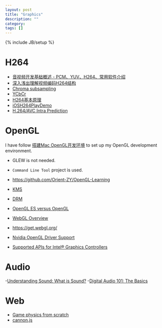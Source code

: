 ```yaml
---
layout: post
title: "Graphics"
description: ""
category:
tags: []
---
```

{% include JB/setup %}

# H264
- [音视频开发基础概述 - PCM、YUV、H264、常用软件介绍](https://blog.csdn.net/u011330638/article/details/81107312)
- [深入浅出理解视频编码H264结构](https://www.jianshu.com/p/9522c4a7818d)
- [Chroma subsampling](https://en.wikipedia.org/wiki/Chroma_subsampling#4:4:4)
- [YCbCr](https://en.wikipedia.org/wiki/YCbCr)
- [H264基本原理](https://www.jianshu.com/p/97b4dc8c7f00)
- [iOSH264PlayDemo](https://github.com/yaojingguo/iOSH264PlayDemo)
- [H.264/AVC Intra Prediction](https://www.vcodex.com/h264avc-intra-precition/)

# OpenGL
I have follow [搭建Mac OpenGL开发环境](https://www.jianshu.com/p/891d630e30af) to
set up my OpenGL development environment.
- GLEW is not needed.
- `Command Line Tool` project is used.

- https://github.com/Orient-ZY/OpenGL-Learning

- [KMS](https://en.wikipedia.org/wiki/Mode_setting)
- [DRM](https://en.wikipedia.org/wiki/Direct_Rendering_Manager)
- [OpenGL ES versus OpenGL](https://stackoverflow.com/a/4519294/431698)
- [WebGL Overview](https://www.khronos.org/webgl/)
- https://get.webgl.org/
- [Nvidia OpenGL Driver Support](https://developer.nvidia.com/opengl-driver)
- [Supported APIs for Intel® Graphics Controllers](https://www.intel.com/content/www/us/en/support/articles/000005524/graphics-drivers.html)

# Audio
-[Understanding Sound: What is Sound?](https://theproaudiofiles.com/understanding-sound-what-is-sound-part-1/)
-[Digital Audio 101: The Basics]()

# Web
- [Game physics from scratch](http://brm.io/game-physics-for-beginners/)
- [cannon.js](http://schteppe.github.io/cannon.js/)
